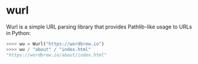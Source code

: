 # wurl

Wurl is a simple URL parsing library that provides Pathlib-like usage to URLs in Python:

```python
>>>> wu = Wurl("https://wordbrew.io")
>>>> wu / "about" / "index.html"
"https://wordbrew.io/about/index.html"

```


